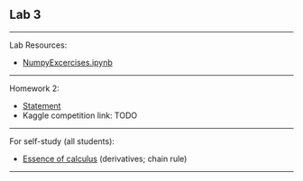 ## Lab 3


***
Lab Resources: 
* [NumpyExcercises.ipynb](./NumpyExcercises.ipynb)

***
Homework 2:
- [Statement](./Assignment2.pdf)
- Kaggle competition link: TODO

***
For self-study (all students):
* [Essence of calculus](https://www.youtube.com/playlist?list=PLZHQObOWTQDMsr9K-rj53DwVRMYO3t5Yr) (derivatives; chain rule)

***
